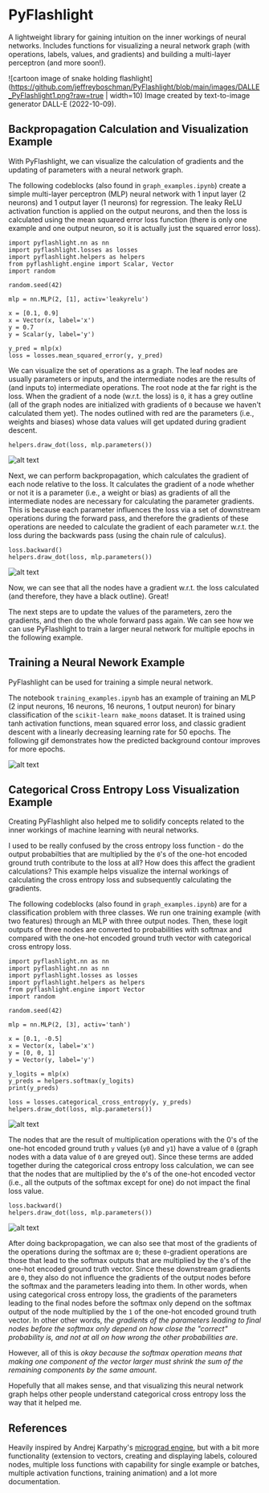 # PyFlashlight

A lightweight library for gaining intuition on the inner workings of neural networks. Includes functions for visualizing a neural network graph (with operations, labels, values, and gradients) and building a multi-layer perceptron (and more soon!). 

![cartoon image of snake holding flashlight](https://github.com/jeffreyboschman/PyFlashlight/blob/main/images/DALLE_PyFlashlight1.png?raw=true | width=10)
Image created by text-to-image generator DALL-E (2022-10-09).  


## Backpropagation Calculation and Visualization Example

With PyFlashlight, we can visualize the calculation of gradients and the updating of parameters with a neural network graph.

The following codeblocks (also found in `graph_examples.ipynb`) create a simple multi-layer perceptron (MLP) neural network with 1 input layer (2 neurons) and 1 output layer (1 neurons) for regression. The leaky ReLU activation function is applied on the output neurons, and then the loss is calculated using the mean squared error loss function (there is only one example and one output neuron, so it is actually just the squared error loss).

```
import pyflashlight.nn as nn
import pyflashlight.losses as losses
import pyflashlight.helpers as helpers
from pyflashlight.engine import Scalar, Vector
import random

random.seed(42)
```
```
mlp = nn.MLP(2, [1], activ='leakyrelu')

x = [0.1, 0.9]
x = Vector(x, label='x')
y = 0.7
y = Scalar(y, label='y')

y_pred = mlp(x)
loss = losses.mean_squared_error(y, y_pred)
```

We can visualize the set of operations as a graph. The leaf nodes are usually parameters or inputs, and the intermediate nodes are the results of (and inputs to) intermediate operations. The root node at the far right is the loss. When the gradient of a node (w.r.t. the loss) is `0`, it has a grey outline (all of the graph nodes are initialized with gradients of `0` because we haven't calculated them yet). The nodes outlined with red are the parameters (i.e., weights and biases) whose data values will get updated during gradient descent. 

```  
helpers.draw_dot(loss, mlp.parameters())
```

![alt text](https://github.com/jeffreyboschman/PyFlashlight/blob/main/images/mlp_no_grads.svg?raw=true)

Next, we can perform backpropagation, which calculates the gradient of each node relative to the loss. It calculates the gradient of a node whether or not it is a parameter (i.e., a weight or bias) as gradients of all the intermediate nodes are necessary for calculating the parameter gradients. This is because each parameter influences the loss via a set of downstream operations during the forward pass, and therefore the gradients of these operations are needed to calculate the gradient of each parameter w.r.t. the loss during the backwards pass (using the chain rule of calculus).

```
loss.backward()
helpers.draw_dot(loss, mlp.parameters())
```

![alt text](https://github.com/jeffreyboschman/PyFlashlight/blob/main/images/mlp_with_grads.svg?raw=true)

Now, we can see that all the nodes have a gradient w.r.t. the loss calculated (and therefore, they have a black outline). Great! 

The next steps are to update the values of the parameters, zero the gradients, and then do the whole forward pass again. We can see how we can use PyFlashlight to train a larger neural network for multiple epochs in the following example.

## Training a Neural Nework Example

PyFlashlight can be used for training a simple neural network. 

The notebook `training_examples.ipynb` has an example of training an MLP (2 input neurons, 16 neurons, 16 neurons, 1 output neuron) for binary classification of the `scikit-learn make_moons` dataset. It is trained using tanh activation functions, mean squared error loss, and classic gradient descent with a linearly decreasing learning rate for 50 epochs. The following gif demonstrates how the predicted background contour improves for more epochs.

![alt text](https://github.com/jeffreyboschman/PyFlashlight/blob/main/images/moons_training.gif?raw=true)

## Categorical Cross Entropy Loss Visualization Example

Creating PyFlashlight also helped me to solidify concepts related to the inner workings of machine learning with neural networks.

I used to be really confused by the cross entropy loss function - do the output probabilties that are multiplied by the `0`'s of the one-hot encoded ground truth contribute to the loss at all? How does this affect the gradient calculations? This example helps visualize the internal workings of calculating the cross entropy loss and subsequently calculating the gradients.

The following codeblocks (also found in `graph_examples.ipynb`) are for a classification problem with three classes. We run one training example (with two features) through an MLP with three output nodes. Then, these logit outputs of three nodes are converted to probabilities with softmax and compared with the one-hot encoded ground truth vector with categorical cross entropy loss.

```
import pyflashlight.nn as nn
import pyflashlight.nn as nn
import pyflashlight.losses as losses
import pyflashlight.helpers as helpers
from pyflashlight.engine import Vector
import random

random.seed(42)
```
```
mlp = nn.MLP(2, [3], activ='tanh')

x = [0.1, -0.5]
x = Vector(x, label='x')
y = [0, 0, 1]
y = Vector(y, label='y')

y_logits = mlp(x)
y_preds = helpers.softmax(y_logits)
print(y_preds)

loss = losses.categorical_cross_entropy(y, y_preds)
helpers.draw_dot(loss, mlp.parameters())
```

![alt text](https://github.com/jeffreyboschman/PyFlashlight/blob/main/images/mlp_cce_no_grads.svg?raw=true)

The nodes that are the result of multiplication operations with the 0's of the one-hot encoded ground truth `y` values (`y0` and `y1`) have a value of `0` (graph nodes with a data value of `0` are greyed out). Since these terms are added together during the categorical cross entropy loss calculation, we can see that the nodes that are multiplied by the `0`'s of the one-hot encoded vector (i.e., all the outputs of the softmax except for one) do not impact the final loss value.

```
loss.backward()
helpers.draw_dot(loss, mlp.parameters())
```

![alt text](https://github.com/jeffreyboschman/PyFlashlight/blob/main/images/mlp_cce_with_grads.svg?raw=true)

After doing backpropagation, we can also see that most of the gradients of the operations during the softmax are `0`; these `0`-gradient operations are those that lead to the softmax outputs that are multiplied by the `0`'s of the one-hot encoded ground truth vector. Since these downstream gradients are `0`, they also do not influence the gradients of the output nodes before the softmax and the parameters leading into them. In other words, when using categorical cross entropy loss, the gradients of the parameters leading to the final nodes before the softmax only depend on the softmax output of the node multiplied by the `1` of the one-hot encoded ground truth vector. In other other words, *the gradients of the parameters leading to final nodes before the softmax only depend on how close the "correct" probability is, and not at all on how wrong the other probabilities are*. 

However, all of this is *okay because the softmax operation means that making one component of the vector larger must shrink the sum of the remaining components by the same amount*. 

Hopefully that all makes sense, and that visualizing this neural network graph helps other people understand categorical cross entropy loss the way that it helped me.

## References

Heavily inspired by Andrej Karpathy's [micrograd engine](https://github.com/karpathy/micrograd), but with a bit more functionality (extension to vectors, creating and displaying labels, coloured nodes, multiple loss functions with capability for single example or batches, multiple activation functions, training animation) and a lot more documentation. 
